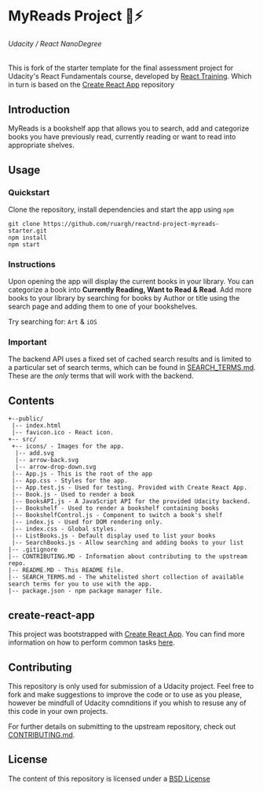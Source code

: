 # MyReads Project :beginner::zap:
###### Udacity / React NanoDegree

This is fork of the starter template for the final assessment project for Udacity's React Fundamentals course, developed by [React Training](https://reacttraining.com). Which in turn is based on the  [Create React App](https://github.com/facebookincubator/create-react-app) repository

## Introduction
MyReads is a bookshelf app that allows you to search, add and categorize books you have previously read, currently reading or want to read into appropriate shelves.

## Usage

### Quickstart
Clone the repository, install dependencies and start the app using `npm`

```
git clone https://github.com/ruargh/reactnd-project-myreads-starter.git
npm install
npm start
```
### Instructions
Upon opening the app will display the current books in your library. You can categorize a book into **Currently Reading, Want to Read & Read**.
Add more books to your library by searching for books by Author or title using the search page and adding them to one of your bookshelves.

Try searching for: `Art` & `iOS`

### Important
The backend API uses a fixed set of cached search results and is limited to a particular set of search terms, which can be found in [SEARCH_TERMS.md](SEARCH_TERMS.md). These are the _only_ terms that will work with the backend.

## Contents
```
+--public/    
 |-- index.html
 |-- favicon.ico - React icon.
+-- src/
 +-- icons/ - Images for the app.
  |-- add.svg
  |-- arrow-back.svg
  |-- arrow-drop-down.svg
 |-- App.js - This is the root of the app
 |-- App.css - Styles for the app.
 |-- App.test.js - Used for testing. Provided with Create React App.
 |-- Book.js - Used to render a book
 |-- BooksAPI.js - A JavaScript API for the provided Udacity backend.
 |-- Bookshelf - Used to render a bookshelf containing books
 |-- BookshelfControl.js - Component to switch a book's shelf
 |-- index.js - Used for DOM rendering only.
 |-- index.css - Global styles.
 |-- ListBooks.js - Default display used to list your books
 |-- SearchBooks.js - Allow searching and adding books to your list
|-- .gitignore
|-- CONTRIBUTING.MD - Information about contributing to the upstream repo.
|-- README.MD - This README file.
|-- SEARCH_TERMS.md - The whitelisted short collection of available search terms for you to use with the app.
|-- package.json - npm package manager file.
```

## create-react-app

This project was bootstrapped with [Create React App](https://github.com/facebookincubator/create-react-app). You can find more information on how to perform common tasks [here](https://github.com/facebookincubator/create-react-app/blob/master/packages/react-scripts/template/README.md).

## Contributing

This repository is only used for submission of a Udacity project. Feel free to fork and make suggestions to improve the code or to use as you please, however be mindfull of Udacity comnditions if you whish to resuse any of this code in your own projects.

For further details on submitting to the upstream repository, check out [CONTRIBUTING.md](CONTRIBUTING.md).

## License

The content of this repository is licensed under a [BSD License](create-react-app/LICENSE)
